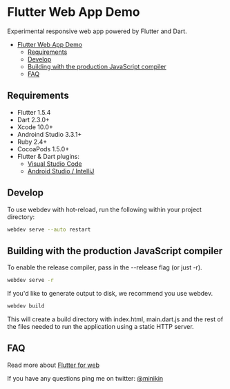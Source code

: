 # Flutter Web App Demo

Experimental responsive web app powered by Flutter and Dart.

- [Flutter Web App Demo](#flutter-web-app-demo)
  - [Requirements](#requirements)
  - [Develop](#develop)
  - [Building with the production JavaScript compiler](#building-with-the-production-javaScript-compiler)
  - [FAQ](#faq)

## Requirements

- Flutter 1.5.4
- Dart 2.3.0+
- Xcode 10.0+
- Androind Studio 3.3.1+
- Ruby 2.4+
- CocoaPods 1.5.0+
- Flutter & Dart plugins:
  - [Visual Studio Code](https://flutter.dev/docs/get-started/editor?tab=androidstudio)
  - [Android Studio / IntelliJ](https://flutter.dev/docs/get-started/editor?tab=vscode)

## Develop

To use webdev with hot-reload, run the following within your project directory:

```sh
webdev serve --auto restart
```

## Building with the production JavaScript compiler

To enable the release compiler, pass in the --release flag (or just -r).

```sh
webdev serve -r
```

If you'd like to generate output to disk, we recommend you use webdev.

```sh
webdev build
```

This will create a build directory with index.html, main.dart.js and the rest of the files needed to run
the application using a static HTTP server.

## FAQ

Read more about [Flutter for web](https://github.com/flutter/flutter_web)

If you have any questions ping me on twitter: [@minikin](https://twitter.com/minikin)
